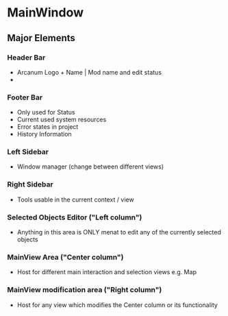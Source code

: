 ﻿# MainWindow

## Major Elements
### Header Bar
- Arcanum Logo + Name | Mod name and edit status
- 
### Footer Bar
- Only used for Status
- Current used system resources
- Error states in project
- History Information

### Left Sidebar
- Window manager (change between different views)
### Right Sidebar
- Tools usable in the current context / view
### Selected Objects Editor ("Left column")
- Anything in this area is ONLY menat to edit any of the currently selected objects
### MainView Area ("Center column")
- Host for different main interaction and selection views e.g. Map
### MainView modification area ("Right column")
- Host for any view which modifies the Center column or its functionality